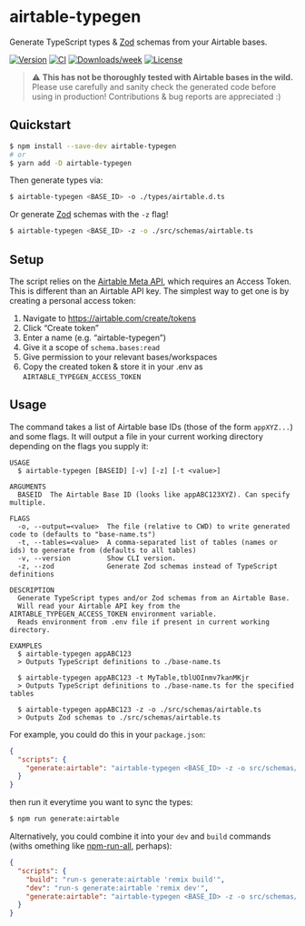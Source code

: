 airtable-typegen
=================

Generate TypeScript types & [Zod](https://github.com/colinhacks/zod) schemas from your Airtable bases.

[![Version](https://img.shields.io/npm/v/airtable-typegen.svg)](https://npmjs.org/package/airtable-typegen)
[![CI](https://img.shields.io/github/actions/workflow/status/jkcorrea/airtable-typegen/ci.yml)](https://github.com/jkcorrea/airtable-typegen/actions/workflows/ci.yml)
[![Downloads/week](https://img.shields.io/npm/dw/airtable-typegen.svg)](https://npmjs.org/package/airtable-typegen)
[![License](https://img.shields.io/npm/l/airtable-typegen.svg)](https://github.com/jkcorrea/airtable-typegen/blob/main/package.json)

> :warning: **This has not be thoroughly tested with Airtable bases in the wild.** Please use carefully and sanity check the generated code before using in production! Contributions & bug reports are appreciated :)


## Quickstart

```sh
$ npm install --save-dev airtable-typegen
# or
$ yarn add -D airtable-typegen
```

Then generate types via:

```sh
$ airtable-typegen <BASE_ID> -o ./types/airtable.d.ts
```

Or generate [Zod](https://github.com/colinhacks/zod) schemas with the `-z` flag!

```sh
$ airtable-typegen <BASE_ID> -z -o ./src/schemas/airtable.ts
```

## Setup

The script relies on the [Airtable Meta API](https://airtable.com/api/meta), which requires an Access Token. This is different than an Airtable API key. The simplest way to get one is by creating a personal access token:

1. Navigate to https://airtable.com/create/tokens
2. Click “Create token”
3. Enter a name (e.g. “airtable-typegen”)
4. Give it a scope of `schema.bases:read`
5. Give permission to your relevant bases/workspaces
6. Copy the created token & store it in your .env as `AIRTABLE_TYPEGEN_ACCESS_TOKEN`

## Usage

The command takes a list of Airtable base IDs (those of the form `appXYZ...`) and some flags. It will output a file in your current working directory depending on the flags you supply it:

```
USAGE
  $ airtable-typegen [BASEID] [-v] [-z] [-t <value>]

ARGUMENTS
  BASEID  The Airtable Base ID (looks like appABC123XYZ). Can specify multiple.

FLAGS
  -o, --output=<value>  The file (relative to CWD) to write generated code to (defaults to "base-name.ts")
  -t, --tables=<value>  A comma-separated list of tables (names or ids) to generate from (defaults to all tables)
  -v, --version         Show CLI version.
  -z, --zod             Generate Zod schemas instead of TypeScript definitions

DESCRIPTION
  Generate TypeScript types and/or Zod schemas from an Airtable Base.
  Will read your Airtable API key from the AIRTABLE_TYPEGEN_ACCESS_TOKEN environment variable.
  Reads environment from .env file if present in current working directory.

EXAMPLES
  $ airtable-typegen appABC123
  > Outputs TypeScript definitions to ./base-name.ts

  $ airtable-typegen appABC123 -t MyTable,tblUOInmv7kanMKjr
  > Outputs TypeScript definitions to ./base-name.ts for the specified tables

  $ airtable-typegen appABC123 -z -o ./src/schemas/airtable.ts
  > Outputs Zod schemas to ./src/schemas/airtable.ts
```


For example, you could do this in your `package.json`:

```json
{
  "scripts": {
    "generate:airtable": "airtable-typegen <BASE_ID> -z -o src/schemas/airtable.ts",
  }
}
```

then run it everytime you want to sync the types:

```sh
$ npm run generate:airtable
```

Alternatively, you could combine it into your `dev` and `build` commands (withs omething like [npm-run-all](https://github.com/mysticatea/npm-run-all), perhaps):

```json
{
  "scripts": {
    "build": "run-s generate:airtable 'remix build'",
    "dev": "run-s generate:airtable 'remix dev'",
    "generate:airtable": "airtable-typegen <BASE_ID> -z -o src/schemas/airtable.ts",
  }
}
```
